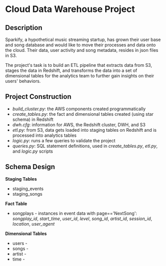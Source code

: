 # Cloud Data Warehouse Project

## Description
Sparkify, a hypothetical music streaming startup, has grown their user base and song database and would like to move their processes
and data onto the cloud. Their data, user activity and song metadata, resides in json files in S3.

The project's task is to build an ETL pipeline that extracts data from S3, stages the data in Redshift, and transforms
the data into a set of dimensional tables for the analytics team to further gain insights on their users' behaviors.

## Project Construction
* *build_cluster.py*: the AWS components created programmatically 
* *create_tables.py*: the fact and dimensional tables created (using star schema) in Redshift
* *dwh.cfg*: information for AWS, the Redshift cluster, DWH, and S3
* _etl.py_: from S3, data gets loaded into staging tables on Redshift and is processed into analytics tables
* *logic.py*: runs a few queries to validate the project
* *queries.py*: SQL statement definitions, used in *create_tables.py*, *etl.py*, and *logic.py* scripts

## Schema Design
**Staging Tables**
* staging_events
* staging_songs

**Fact Table**
* songplays - instances in event data with page=='NextSong': *songplay_id*, *start_time*, *user_id*, *level*, *song_id*, *artist_id*, 
*session_id*, *location*, *user_agent*

**Dimensional Tables**
* users - 
* songs - 
* artist - 
* time - 